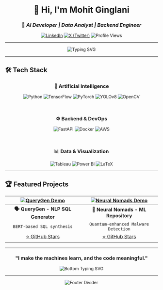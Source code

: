 <div align="center">

# 👋 Hi, I'm Mohit Ginglani
### 🚀 _AI Developer | Data Analyst | Backend Engineer_

[![LinkedIn](https://img.shields.io/badge/-LinkedIn-0A66C2?style=flat-square&logo=linkedin&logoColor=white)](https://linkedin.com/in/mohit-ginglani)
[![X (Twitter)](https://img.shields.io/badge/-X-000000?style=flat-square&logo=x&logoColor=white)](https://x.com/mohitgotnochill)
![Profile Views](https://komarev.com/ghpvc/?username=RexMohit12&style=flat-square&color=blue)

</div>

---

<div align="center">
  
<img src="https://readme-typing-svg.herokuapp.com?font=Fira+Code&weight=600&size=22&pause=1000&color=1E90FF&center=true&vCenter=true&width=800&height=50&lines=I+build+AI+that+thinks+.;I+code+data+into+decisions.;Backend+Architect+%7C+Data+Artist+%7C+ML+Crafter." alt="Typing SVG" />

</div>

---

## 🛠️ Tech Stack

<div align="center">

### 🤖 Artificial Intelligence
![Python](https://img.shields.io/badge/Python-3776AB?style=for-the-badge&logo=python&logoColor=white)
![TensorFlow](https://img.shields.io/badge/TensorFlow-FF6F00?style=for-the-badge&logo=tensorflow&logoColor=white)
![PyTorch](https://img.shields.io/badge/PyTorch-EE4C2C?style=for-the-badge&logo=pytorch&logoColor=white)
![YOLOv8](https://img.shields.io/badge/YOLOv8-FF1493?style=for-the-badge&logo=openai&logoColor=white)
![OpenCV](https://img.shields.io/badge/OpenCV-5C3EE8?style=for-the-badge&logo=opencv&logoColor=white)

<br/>

### ⚙️ Backend & DevOps
![FastAPI](https://img.shields.io/badge/FastAPI-009688?style=for-the-badge&logo=fastapi&logoColor=white)
![Docker](https://img.shields.io/badge/Docker-2496ED?style=for-the-badge&logo=docker&logoColor=white)
![AWS](https://img.shields.io/badge/AWS-232F3E?style=for-the-badge&logo=amazonaws&logoColor=white)

<br/>

### 📊 Data & Visualization
![Tableau](https://img.shields.io/badge/Tableau-E97627?style=for-the-badge&logo=tableau&logoColor=white)
![Power BI](https://img.shields.io/badge/PowerBI-F2C811?style=for-the-badge&logo=powerbi&logoColor=black)
![LaTeX](https://img.shields.io/badge/LaTeX-008080?style=for-the-badge&logo=latex&logoColor=white)

</div>

---

## 🏆 Featured Projects

<div align="center">

| [![QueryGen Demo](https://github.com/Aditya-Codes-247/querygen/assets/47697085/c9bbfdf9-690e-4c80-a6ee-7ee2692b6e41)](https://github.com/Aditya-Codes-247/querygen) | [![Neural Nomads Demo](https://github.com/Aditya-Codes-247/Neural_Nomads_MINED_Repository/assets/47697085/1b45f0cd-f7ca-4088-87ee-169d7db23862)](https://github.com/Aditya-Codes-247/Neural_Nomads_MINED_Repository) |
|:--:|:--:|
| **🗣️ QueryGen - NLP SQL Generator** | **🧠 Neural Nomads - ML Repository** |
| `BERT-based SQL synthesis` | `Quantum-enhanced Malware Detection` |
| [⭐ GitHub Stars](https://github.com/Aditya-Codes-247/querygen/stargazers) | [⭐ GitHub Stars](https://github.com/Aditya-Codes-247/Neural_Nomads_MINED_Repository/stargazers) |

</div>

---

<div align="center">

### "I make the machines learn, and the code meaningful."

<img src="https://readme-typing-svg.herokuapp.com?font=Fira+Code&weight=600&size=22&pause=1000&color=00FF00&center=true&vCenter=true&width=800&height=50&lines=%F0%9F%A7%A0+Code+With+Intent+%7C+Build+With+Purpose" alt="Bottom Typing SVG" />

</div>

---

<div align="center">

![Footer Divider](https://raw.githubusercontent.com/andreasbm/readme/master/assets/lines/colored.png)

</div>
